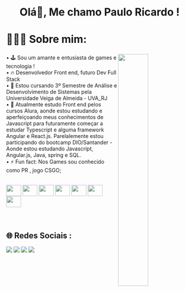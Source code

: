 ### <h1 align="center"> Olá👋, Me chamo Paulo Ricardo ! </h1>

# 🧔🏻‍♂️ Sobre mim:

### <img border-radios="20px" align="right" width="40%" src="https://media1.giphy.com/media/qgQUggAC3Pfv687qPC/giphy.gif?cid=ecf05e47oz1ey4dlvjq9lkh4g9u5tprizv0rw4oh0fzxxybm&rid=giphy.gif&ct=g">
• 🕹️ Sou um amante e entusiasta de games e tecnologia ! <br>
• 🔥 Desenvolvedor Front end, futuro Dev Full Stack <br>
• 💬 Estou cursando 3º Semestre de Análise e Desenvolvimento de Sistemas pela Universidade Veiga de Almeida - UVA_RJ <br>
• 🧠 Atualmente estudo Front end pelos cursos Alura, aonde estou estudando e aperfeiçoando meus conhecimentos de Javascript para futuramente começar a estudar Typescript e alguma framework Angular e React.js. Parelalemente estou participando do bootcamp DIO/Santander - Aonde estou estudando Javascript, Angular.js, Java, spring e SQL. <br>
• ⚡ Fun fact: Nos Games sou conhecido como PR , jogo CSGO;  




<div style="display: inline_block"><br>
  <img align="center"  height="30" width="40" src="https://cdn.jsdelivr.net/gh/devicons/devicon/icons/javascript/javascript-original.svg" />
  <img align="center"  height="30" width="40" src="https://cdn.jsdelivr.net/gh/devicons/devicon/icons/nodejs/nodejs-original.svg" />
  <img align="center"  height="30" width="40" src="https://cdn.jsdelivr.net/gh/devicons/devicon/icons/html5/html5-original.svg" />
  <img align="center" height="30" width="40" src="https://cdn.jsdelivr.net/gh/devicons/devicon/icons/css3/css3-original.svg" />
  <img align="center" height="30" width="40" src="https://cdn.jsdelivr.net/gh/devicons/devicon/icons/sass/sass-original.svg" />
  <img align="center" height="30" width="40" src="https://cdn.jsdelivr.net/gh/devicons/devicon/icons/tailwindcss/tailwindcss-plain.svg" />
  <img align="center" height="30" width="40" src="https://cdn.jsdelivr.net/gh/devicons/devicon/icons/git/git-original.svg" />
</div>
<br><br>

## 🌐 Redes Sociais :
<div> 
  <a href="https://instagram.com/_paulogoms" target="_blank"><img src="https://img.shields.io/badge/-Instagram-%23E4405F?style=for-the-badge&logo=instagram&logoColor=white" target="_blank"></a>
 	<a href="https://www.twitch.tv/2p_rj" target="_blank"><img src="https://img.shields.io/badge/Twitch-9146FF?style=for-the-badge&logo=twitch&logoColor=white" target="_blank"></a>
 <a href="https://discord.gg/mYFHBrn6" target="_blank"><img src="https://img.shields.io/badge/Discord-7289DA?style=for-the-badge&logo=discord&logoColor=white" target="_blank"></a> 
  <a href="https://www.linkedin.com/in/pr-gomes" target="_blank"><img src="https://img.shields.io/badge/-LinkedIn-%230077B5?style=for-the-badge&logo=linkedin&logoColor=white" target="_blank"></a> 
  
</div>

